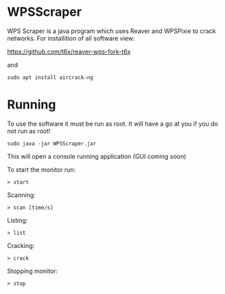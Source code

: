 # WPSScraper
WPS Scraper is a java program which uses Reaver and WPSPixie to crack networks. For installition of all software view:

https://github.com/t6x/reaver-wps-fork-t6x

and

`sudo apt install aircrack-ng`

# Running
To use the software it must be run as root. It will have a go at you if you do not run as root!

`sudo java -jar WPSScraper.jar`

This will open a console running application (GUI coming soon)

To start the monitor run:

`> start`


Scanning:

`> scan [time/s]`


Listing:

`> list`


Cracking:

`> crack`


Stopping monitor:

`> stop`
